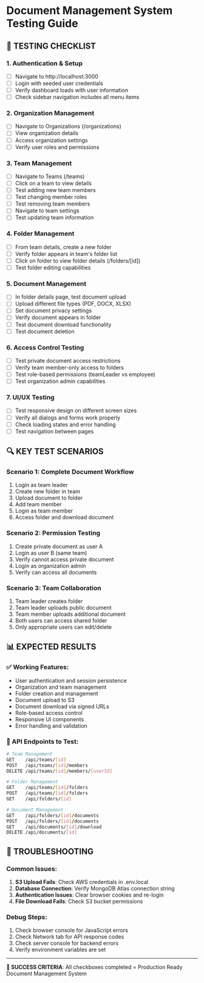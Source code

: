 # Document Management System Testing Guide

## 🧪 TESTING CHECKLIST

### 1. **Authentication & Setup**

- [ ] Navigate to http://localhost:3000
- [ ] Login with seeded user credentials
- [ ] Verify dashboard loads with user information
- [ ] Check sidebar navigation includes all menu items

### 2. **Organization Management**

- [ ] Navigate to Organizations (/organizations)
- [ ] View organization details
- [ ] Access organization settings
- [ ] Verify user roles and permissions

### 3. **Team Management**

- [ ] Navigate to Teams (/teams)
- [ ] Click on a team to view details
- [ ] Test adding new team members
- [ ] Test changing member roles
- [ ] Test removing team members
- [ ] Navigate to team settings
- [ ] Test updating team information

### 4. **Folder Management**

- [ ] From team details, create a new folder
- [ ] Verify folder appears in team's folder list
- [ ] Click on folder to view folder details (/folders/[id])
- [ ] Test folder editing capabilities

### 5. **Document Management**

- [ ] In folder details page, test document upload
- [ ] Upload different file types (PDF, DOCX, XLSX)
- [ ] Set document privacy settings
- [ ] Verify document appears in folder
- [ ] Test document download functionality
- [ ] Test document deletion

### 6. **Access Control Testing**

- [ ] Test private document access restrictions
- [ ] Verify team member-only access to folders
- [ ] Test role-based permissions (teamLeader vs employee)
- [ ] Test organization admin capabilities

### 7. **UI/UX Testing**

- [ ] Test responsive design on different screen sizes
- [ ] Verify all dialogs and forms work properly
- [ ] Check loading states and error handling
- [ ] Test navigation between pages

## 🔍 KEY TEST SCENARIOS

### Scenario 1: Complete Document Workflow

1. Login as team leader
2. Create new folder in team
3. Upload document to folder
4. Add team member
5. Login as team member
6. Access folder and download document

### Scenario 2: Permission Testing

1. Create private document as user A
2. Login as user B (same team)
3. Verify cannot access private document
4. Login as organization admin
5. Verify can access all documents

### Scenario 3: Team Collaboration

1. Team leader creates folder
2. Team leader uploads public document
3. Team member uploads additional document
4. Both users can access shared folder
5. Only appropriate users can edit/delete

## 📊 EXPECTED RESULTS

### ✅ Working Features:

- User authentication and session persistence
- Organization and team management
- Folder creation and management
- Document upload to S3
- Document download via signed URLs
- Role-based access control
- Responsive UI components
- Error handling and validation

### 🔧 API Endpoints to Test:

```bash
# Team Management
GET    /api/teams/[id]
POST   /api/teams/[id]/members
DELETE /api/teams/[id]/members/[userId]

# Folder Management
GET    /api/teams/[id]/folders
POST   /api/teams/[id]/folders
GET    /api/folders/[id]

# Document Management
GET    /api/folders/[id]/documents
POST   /api/folders/[id]/documents
GET    /api/documents/[id]/download
DELETE /api/documents/[id]
```

## 🚨 TROUBLESHOOTING

### Common Issues:

1. **S3 Upload Fails**: Check AWS credentials in .env.local
2. **Database Connection**: Verify MongoDB Atlas connection string
3. **Authentication Issues**: Clear browser cookies and re-login
4. **File Download Fails**: Check S3 bucket permissions

### Debug Steps:

1. Check browser console for JavaScript errors
2. Check Network tab for API response codes
3. Check server console for backend errors
4. Verify environment variables are set

---

**🎯 SUCCESS CRITERIA**: All checkboxes completed = Production Ready Document Management System
